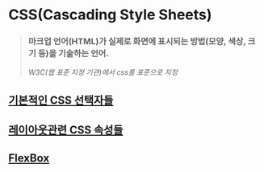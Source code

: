 # CSS(Cascading Style Sheets)
> ### 마크업 언어(HTML)가 실제로 화면에 표시되는 방법(모양, 색상, 크기 등)을 기술하는 언어.
> *W3C(웹 표준 지정 기관)에서 css를 표준으로 지정*

## [기본적인 CSS 선택자들](summary/selector.md)
## [레이아웃관련 CSS 속성들](summary/layout.md)
## [FlexBox](summary/FlexBox.md)

